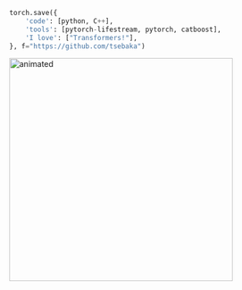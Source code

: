 ```python
torch.save({
    'code': [python, C++],
    'tools': [pytorch-lifestream, pytorch, catboost],
    'I love': ["Transformers!"],
}, f="https://github.com/tsebaka")
```

<p>
  <img src="https://i.ibb.co/N6PtfF5/Frame-16.png" alt="animated" width="400" />
</p>
